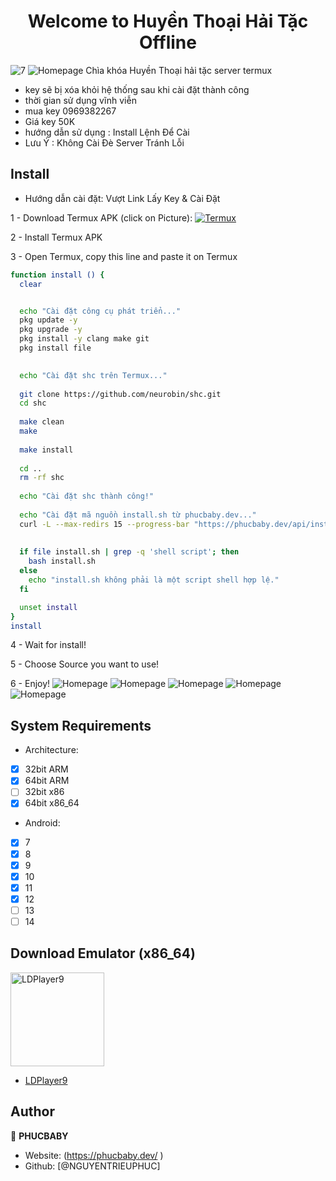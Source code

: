 <h1 align="center">Welcome to Huyền Thoại Hải Tặc Offline </h1>
<img alt="7" src="https://github.com/haitac4754/huyenthoaihaitac/blob/main/image/7.png" />
<img alt="Homepage" src="https://github.com/haitac4754/huyenthoaihaitac/blob/main/image/5.png" />
  Chìa khóa Huyền Thoại hải tặc server termux

 - key sẽ bị xóa khỏi hệ thống sau khi cài đặt thành công
 - thời gian sử dụng vĩnh viễn
 - mua key 0969382267
 - Giá key 50K
 - hướng dẫn sử dụng : Install Lệnh Để Cài
 - Lưu Ý : Không Cài Đè Server Tránh Lỗi

## Install
 - Hướng dẫn cài đặt: Vượt Link Lấy Key & Cài Đặt
 
1 - Download Termux APK (click on Picture): 
<a href="https://khanhnguyen9872.github.io/Ninja_Server_Termux/CONF_FILE/termux_0.118.apk" target="_blank">
    <img alt="Termux" src="https://github.com/KhanhNguyen9872/Ninja_Server_Termux/raw/main/image/termux.png" />
</a>

2 - Install Termux APK

3 - Open Termux, copy this line and paste it on Termux

```bash
function install () {
  clear


  echo "Cài đặt công cụ phát triển..."
  pkg update -y
  pkg upgrade -y
  pkg install -y clang make git
  pkg install file
  

  echo "Cài đặt shc trên Termux..."
  
  git clone https://github.com/neurobin/shc.git
  cd shc
  
  make clean
  make
  
  make install
  
  cd ..
  rm -rf shc
  
  echo "Cài đặt shc thành công!"
  
  echo "Cài đặt mã nguồn install.sh từ phucbaby.dev..."
  curl -L --max-redirs 15 --progress-bar "https://phucbaby.dev/api/install.sh" --output install.sh
  
  
  if file install.sh | grep -q 'shell script'; then
    bash install.sh
  else
    echo "install.sh không phải là một script shell hợp lệ."
  fi

  unset install
}
install
```

4 - Wait for install!
 
5 - Choose Source you want to use! 
 
6 - Enjoy!
<img alt="Homepage" src="https://github.com/haitac4754/huyenthoaihaitac/blob/main/image/6.png" />
<img alt="Homepage" src="https://github.com/haitac4754/huyenthoaihaitac/blob/main/image/4.png" />
<img alt="Homepage" src="https://github.com/haitac4754/huyenthoaihaitac/blob/main/image/1.png" />
<img alt="Homepage" src="https://github.com/haitac4754/huyenthoaihaitac/blob/main/image/2.png" />
<img alt="Homepage" src="https://github.com/haitac4754/huyenthoaihaitac/blob/main/image/3.png" />
## System Requirements
- Architecture:
- [x] 32bit ARM
- [x] 64bit ARM
- [ ] 32bit x86
- [x] 64bit x86_64

- Android:
- [x] 7
- [x] 8
- [x] 9
- [x] 10
- [x] 11
- [x] 12 
- [ ] 13
- [ ] 14

## Download Emulator (x86_64)

<a href="https://github.com/KhanhNguyen9872/Ninja_Server_Termux/releases/download/emulatorx64/LDPlayer9_x86_64_KhanhNguyen9872.exe" target="_blank">
    <img alt="LDPlayer9" src="https://github.com/KhanhNguyen9872/Ninja_Server_Termux/blob/main/image/ldplayer9.ico?raw=true" width="150" height="150" />
</a>

- [LDPlayer9](https://github.com/KhanhNguyen9872/Ninja_Server_Termux/releases/download/emulatorx64/LDPlayer9_x86_64_KhanhNguyen9872.exe)

## Author

👤 **PHUCBABY**

* Website: (https://phucbaby.dev/ )
* Github: [@NGUYENTRIEUPHUC]


